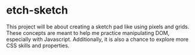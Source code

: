 # etch-sketch
This project will be about creating a sketch pad like using pixels and grids. These concepts are meant to help me practice manipulating DOM, especially with Javascript. Additionally, it is also a chance to explore more CSS skills and properties.

